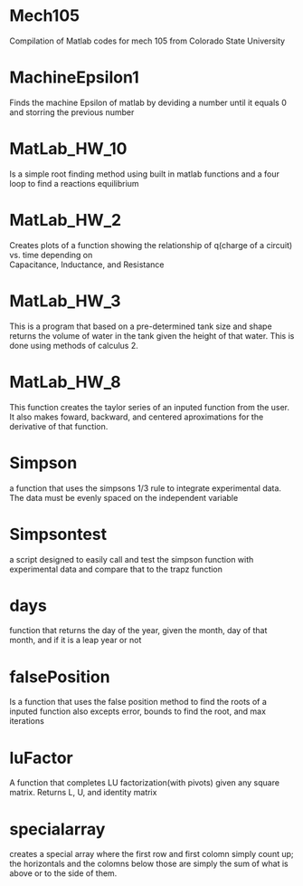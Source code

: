 # Mech105
Compilation of Matlab codes for mech 105 from Colorado State University
# MachineEpsilon1
Finds the machine Epsilon of matlab by deviding a number until it equals 0 and storring the previous 
number
# MatLab_HW_10
Is a simple root finding method using built in matlab functions and a four loop to find a reactions
equilibrium
# MatLab_HW_2
Creates plots of a function showing the relationship of q(charge of a circuit) vs. time depending on  
Capacitance, Inductance, and Resistance
# MatLab_HW_3
This is a program that based on a pre-determined tank size and shape returns the volume of water in the tank
given the height of that water. This is done using methods of calculus 2.
# MatLab_HW_8
This function creates the taylor series of an inputed function from the user. It also makes foward,
backward, and centered aproximations for the derivative of that function.
# Simpson
a function that uses the simpsons 1/3 rule to integrate experimental data. The data must be evenly spaced on the independent 
variable
# Simpsontest
a script designed to easily call and test the simpson function with experimental data and compare that to the 
trapz function
# days
function that returns the day of the year, given the month, day of that month, and if it is a leap year or not
# falsePosition
Is a function that uses the false position method to find the roots of a inputed function also excepts error,
bounds to find the root, and max iterations
# luFactor
A function that completes LU factorization(with pivots) given any square matrix. Returns L, U, and identity matrix
# specialarray
creates a special array where the first row and first colomn simply count up; the horizontals and the
colomns below those are simply the sum of what is above or to the side of them.
